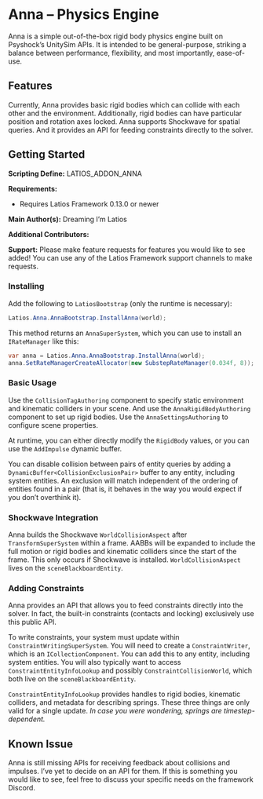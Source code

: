 # Anna – Physics Engine

Anna is a simple out-of-the-box rigid body physics engine built on Psyshock’s
UnitySim APIs. It is intended to be general-purpose, striking a balance between
performance, flexibility, and most importantly, ease-of-use.

## Features

Currently, Anna provides basic rigid bodies which can collide with each other
and the environment. Additionally, rigid bodies can have particular position and
rotation axes locked. Anna supports Shockwave for spatial queries. And it
provides an API for feeding constraints directly to the solver.

## Getting Started

**Scripting Define:** LATIOS_ADDON_ANNA

**Requirements:**

-   Requires Latios Framework 0.13.0 or newer

**Main Author(s):** Dreaming I’m Latios

**Additional Contributors:**

**Support:** Please make feature requests for features you would like to see
added! You can use any of the Latios Framework support channels to make
requests.

### Installing

Add the following to `LatiosBootstrap` (only the runtime is necessary):

```csharp
Latios.Anna.AnnaBootstrap.InstallAnna(world);
```

This method returns an `AnnaSuperSystem`, which you can use to install an
`IRateManager` like this:

```csharp
var anna = Latios.Anna.AnnaBootstrap.InstallAnna(world);
anna.SetRateManagerCreateAllocator(new SubstepRateManager(0.034f, 8));
```

### Basic Usage

Use the `CollisionTagAuthoring` component to specify static environment and
kinematic colliders in your scene. And use the `AnnaRigidBodyAuthoring`
component to set up rigid bodies. Use the `AnnaSettingsAuthoring` to configure
scene properties.

At runtime, you can either directly modify the `RigidBody` values, or you can
use the `AddImpulse` dynamic buffer.

You can disable collision between pairs of entity queries by adding a
`DynamicBuffer<CollisionExclusionPair>` buffer to any entity, including system
entities. An exclusion will match independent of the ordering of entities found
in a pair (that is, it behaves in the way you would expect if you don’t
overthink it).

### Shockwave Integration

Anna builds the Shockwave `WorldCollisionAspect` after `TransformSuperSystem`
within a frame. AABBs will be expanded to include the full motion or rigid
bodies and kinematic colliders since the start of the frame. This only occurs if
Shockwave is installed. `WorldCollisionAspect` lives on the
`sceneBlackboardEntity`.

### Adding Constraints

Anna provides an API that allows you to feed constraints directly into the
solver. In fact, the built-in constraints (contacts and locking) exclusively use
this public API.

To write constraints, your system must update within
`ConstraintWritingSuperSystem`. You will need to create a `ConstraintWriter`,
which is an `ICollectionComponent`. You can add this to any entity, including
system entities. You will also typically want to access
`ConstraintEntityInfoLookup` and possibly `ConstraintCollisionWorld`, which both
live on the `sceneBlackboardEntity`.

`ConstraintEntityInfoLookup` provides handles to rigid bodies, kinematic
colliders, and metadata for describing springs. These three things are only
valid for a single update. *In case you were wondering, springs are
timestep-dependent.*

## Known Issue

Anna is still missing APIs for receiving feedback about collisions and impulses.
I’ve yet to decide on an API for them. If this is something you would like to
see, feel free to discuss your specific needs on the framework Discord.
